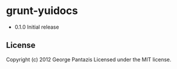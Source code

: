 # grunt-yuidocs

* 0.1.0 Initial release

## License
Copyright (c) 2012 George Pantazis
Licensed under the MIT license.
